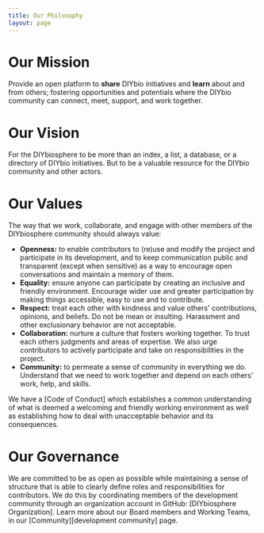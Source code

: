 ```yaml
---
title: Our Philosophy
layout: page
---
```


# Our Mission
Provide an open platform to **share** DIYbio initiatives and **learn** about and from others; fostering opportunities and potentials where the DIYbio community can connect, meet, support, and work together.

# Our Vision
For the DIYbiosphere to be more than an index, a list, a database, or a directory of DIYbio initiatives. But to be a valuable resource for the DIYbio community and other actors.

# Our Values
The way that we work, collaborate, and engage with other members of the DIYbiosphere community should always value:

- **Openness:** to enable contributors to (re)use and modify the project and participate in its development, and to keep communication public and transparent (except when sensitive) as a way to encourage open conversations and maintain a memory of them.
- **Equality:** ensure anyone can participate by creating an inclusive and friendly environment. Encourage wider use and greater participation by making things accessible, easy to use and to contribute.
- **Respect:** treat each other with kindness and value others' contributions, opinions, and beliefs. Do not be mean or insulting. Harassment and other exclusionary behavior are not acceptable.
- **Collaboration:** nurture a culture that fosters working together. To trust each others judgments and areas of expertise. We also urge contributors to actively participate and take on responsibilities in the project.
- **Community:** to permeate a sense of community in everything we do. Understand that we need to work together and depend on each others' work, help, and skills.

We have a [Code of Conduct] which establishes a common understanding of what is deemed a welcoming and friendly working environment as well as establishing how to deal with unacceptable behavior and its consequences.

# Our Governance
We are committed to be as open as possible while maintaining a sense of structure that is able to clearly define roles and responsibilities for contributors. We do this by coordinating members of the development community through an organization account in GitHub: [DIYbiosphere Organization]. Learn more about our Board members and Working Teams, in our [Community][development community] page.
